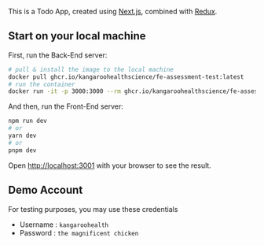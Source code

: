 This is a Todo App, created using [Next.js](https://nextjs.org/), combined with [Redux](https://redux.js.org/).

## Start on your local machine

First, run the Back-End server:

```bash
# pull & install the image to the local machine
docker pull ghcr.io/kangaroohealthscience/fe-assessment-test:latest
# run the container
docker run -it -p 3000:3000 --rm ghcr.io/kangaroohealthscience/fe-assessment-test --network host
```

And then, run the Front-End server:

```bash
npm run dev
# or
yarn dev
# or
pnpm dev
```

Open [http://localhost:3001](http://localhost:3001) with your browser to see the result.

## Demo Account

For testing purposes, you may use these credentials

- Username : `kangaroohealth`
- Password : `the magnificent chicken`
